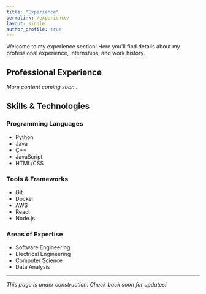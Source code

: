 ```yaml
---
title: "Experience"
permalink: /experience/
layout: single
author_profile: true
---
```


Welcome to my experience section! Here you'll find details about my professional experience, internships, and work history.

## Professional Experience

*More content coming soon...*

## Skills & Technologies

### Programming Languages
- Python
- Java
- C++
- JavaScript
- HTML/CSS

### Tools & Frameworks
- Git
- Docker
- AWS
- React
- Node.js

### Areas of Expertise
- Software Engineering
- Electrical Engineering
- Computer Science
- Data Analysis

---

*This page is under construction. Check back soon for updates!* 